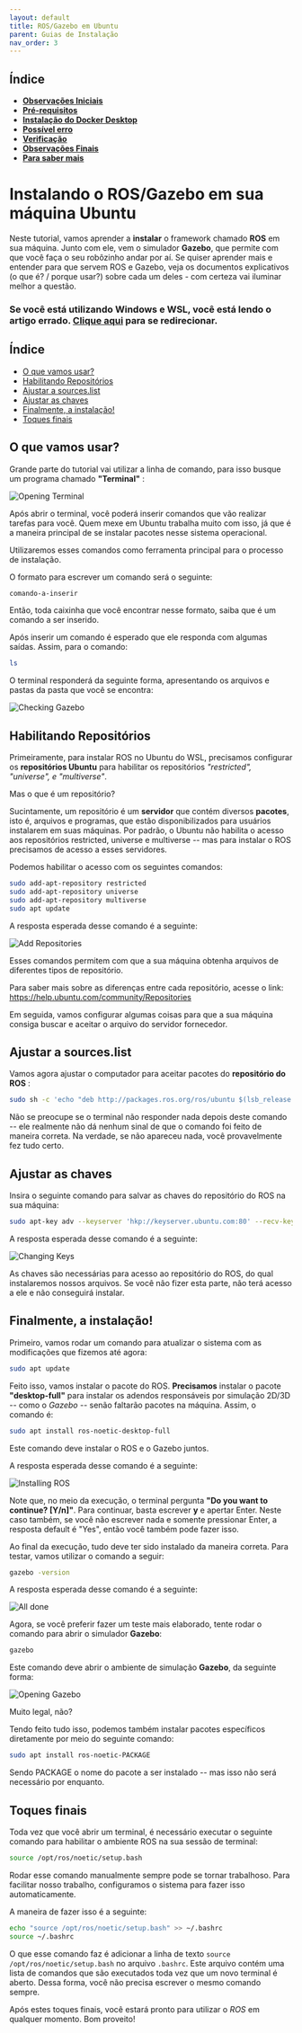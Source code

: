 ```yaml
---
layout: default
title: ROS/Gazebo em Ubuntu
parent: Guias de Instalação
nav_order: 3
---
```


## Índice<!-- omit in toc -->

- [**Observações Iniciais**](#observações-iniciais)
- [**Pré-requisitos**](#pré-requisitos)
- [**Instalação do Docker Desktop**](#instalação-do-docker-desktop)
- [**Possível erro**](#possível-erro)
- [**Verificação**](#verificação)
- [**Observações Finais**](#observações-finais)
- [**Para saber mais**](#para-saber-mais)

# Instalando o ROS/Gazebo em sua máquina Ubuntu

Neste tutorial, vamos aprender a **instalar** o framework chamado **ROS** em sua máquina. Junto com ele, vem o simulador **Gazebo**, que permite com que você faça o seu robôzinho andar por aí.
Se quiser aprender mais e entender para que servem ROS e Gazebo, veja os documentos explicativos (o que é? / porque usar?) sobre cada um deles - com certeza vai iluminar melhor a questão.

### Se você está utilizando Windows e WSL, você está lendo o artigo errado. [Clique aqui](../InstalationGuides/ROSGazeboWSL.md) para se redirecionar.

## Índice<!-- omit in toc -->

- [O que vamos usar?](#o-que-vamos-usar)
- [Habilitando Repositórios](#habilitando-repositórios)
- [Ajustar a sources.list](#ajustar-a-sourceslist)
- [Ajustar as chaves](#ajustar-as-chaves)
- [Finalmente, a instalação!](#finalmente-a-instalação)
- [Toques finais](#toques-finais)

## O que vamos usar?

Grande parte do tutorial vai utilizar a linha de comando, para isso busque um programa chamado **"Terminal"** :

![Opening Terminal](../assets/gif/ROSGazebo/openingterminal.gif)

Após abrir o terminal, você poderá inserir comandos que vão realizar tarefas para você. Quem mexe em Ubuntu trabalha muito com isso, já que é a maneira principal de se instalar pacotes nesse sistema operacional.

Utilizaremos esses comandos como ferramenta principal para o processo de instalação.

O formato para escrever um comando será o seguinte:

```bash
comando-a-inserir
```

Então, toda caixinha que você encontrar nesse formato, saiba que é um comando a ser inserido.

Após inserir um comando é esperado que ele responda com algumas saídas. Assim, para o comando:

```bash
ls
```

O terminal responderá da seguinte forma, apresentando os arquivos e pastas da pasta que você se encontra:

![Checking Gazebo](../assets/gif/ROSGazebo/ls.gif)

## Habilitando Repositórios

Primeiramente, para instalar ROS no Ubuntu do WSL, precisamos configurar os **repositórios Ubuntu** para habilitar os repositórios *"restricted", "universe", e "multiverse"*.

Mas o que é um repositório?

Sucintamente, um repositório é um **servidor** que contém diversos **pacotes**, isto é, arquivos e programas, que estão disponibilizados para usuários instalarem em suas máquinas. Por padrão, o Ubuntu não habilita o acesso aos repositórios restricted, universe e multiverse -- mas para instalar o ROS precisamos de acesso a esses servidores.

Podemos habilitar o acesso com os seguintes comandos:

```bash
sudo add-apt-repository restricted
sudo add-apt-repository universe
sudo add-apt-repository multiverse
sudo apt update
```

A resposta esperada desse comando é a seguinte:

![Add Repositories](../assets/img/ROSGazebo/add_repository.png)

Esses comandos permitem com que a sua máquina obtenha arquivos de diferentes tipos de repositório.

Para saber mais sobre as diferenças entre cada repositório, acesse o link:
<https://help.ubuntu.com/community/Repositories>

Em seguida, vamos configurar algumas coisas para que a sua máquina consiga buscar e aceitar o arquivo do servidor fornecedor.

## Ajustar a sources.list

Vamos agora ajustar o computador para aceitar pacotes do **repositório do ROS** :

```bash
sudo sh -c 'echo "deb http://packages.ros.org/ros/ubuntu $(lsb_release -sc) main" > /etc/apt/sources.list.d/ros-latest.list'
```

Não se preocupe se o terminal não responder nada depois deste comando -- ele realmente não dá nenhum sinal de que o comando foi feito de maneira correta. Na verdade, se não apareceu nada, você provavelmente fez tudo certo.

## Ajustar as chaves

Insira o seguinte comando para salvar as chaves do repositório do ROS na sua máquina:

```bash
sudo apt-key adv --keyserver 'hkp://keyserver.ubuntu.com:80' --recv-key C1CF6E31E6BADE8868B172B4F42ED6FBAB17C654
```

A resposta esperada desse comando é a seguinte:

![Changing Keys](../assets/gif/ROSGazebo/changing_keys.gif)

As chaves são necessárias para acesso ao repositório do ROS, do qual instalaremos nossos arquivos. Se você não fizer esta parte, não terá acesso a ele e não conseguirá instalar.

## Finalmente, a instalação!

Primeiro, vamos rodar um comando para atualizar o sistema com as modificações que fizemos até agora:

```bash
sudo apt update
```

Feito isso, vamos instalar o pacote do ROS. **Precisamos** instalar o pacote **"desktop-full"** para instalar os adendos responsáveis por simulação 2D/3D -- como o *Gazebo* -- senão faltarão pacotes na máquina. Assim, o comando é:

```bash
sudo apt install ros-noetic-desktop-full
```

Este comando deve instalar o ROS e o Gazebo juntos.

A resposta esperada desse comando é a seguinte:

![Installing ROS](../assets/gif/ROSGazebo/installing_ros.gif)

Note que, no meio da execução, o terminal pergunta **"Do you want to continue? [Y/n]"**.
Para continuar, basta escrever **y** e apertar Enter.
Neste caso também, se você não escrever nada e somente pressionar Enter, a resposta default é "Yes", então você também pode fazer isso.

Ao final da execução, tudo deve ter sido instalado da maneira correta. Para testar, vamos utilizar o comando a seguir:

```bash
gazebo -version
```

A resposta esperada desse comando é a seguinte:

![All done](../assets/img/ROSGazebo/all_done.png)

Agora, se você preferir fazer um teste mais elaborado, tente rodar o comando para abrir o simulador **Gazebo**:

```bash
gazebo
```

Este comando deve abrir o ambiente de simulação **Gazebo**, da seguinte forma:

![Opening Gazebo](../assets/gif/ROSGazebo/opening_gazebo.gif)

Muito legal, não?

Tendo feito tudo isso, podemos também instalar pacotes específicos diretamente por meio do seguinte comando:

```bash
sudo apt install ros-noetic-PACKAGE
```

Sendo PACKAGE o nome do pacote a ser instalado -- mas isso não será necessário por enquanto.

## Toques finais

Toda vez que você abrir um terminal, é necessário executar o seguinte comando para habilitar o ambiente ROS na sua sessão de terminal:

```bash
source /opt/ros/noetic/setup.bash
```

Rodar esse comando manualmente sempre pode se tornar trabalhoso. Para facilitar nosso trabalho, configuramos o sistema para fazer isso automaticamente.

A maneira de fazer isso é a seguinte:

```bash
echo "source /opt/ros/noetic/setup.bash" >> ~/.bashrc
source ~/.bashrc
```

O que esse comando faz é adicionar a linha de texto `source /opt/ros/noetic/setup.bash` no arquivo `.bashrc`. Este arquivo contém uma lista de comandos que são executados toda vez que um novo terminal é aberto. Dessa forma, você não precisa escrever o mesmo comando sempre.

Após estes toques finais, você estará pronto para utilizar o *ROS* em qualquer momento. Bom proveito!
